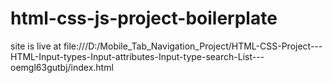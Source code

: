 # html-css-js-project-boilerplate
site is live at  file:///D:/Mobile_Tab_Navigation_Project/HTML-CSS-Project---HTML-Input-types-Input-attributes-Input-type-search-List---oemgl63gutbj/index.html

